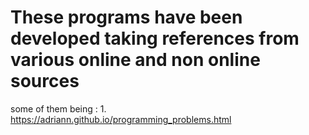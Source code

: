 # These programs have been developed taking references from various online and non online sources

some of them being :
    1. https://adriann.github.io/programming_problems.html